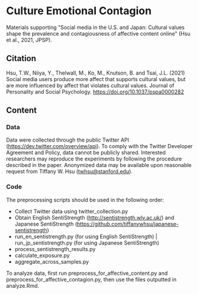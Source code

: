# Culture Emotional Contagion
Materials supporting "Social media in the U.S. and Japan: Cultural values shape the prevalence and contagiousness of affective content online" (Hsu et al., 2021, JPSP).

## Citation
Hsu, T.W., Niiya, Y., Thelwall, M., Ko, M., Knutson, B. and Tsai, J.L. (2021) Social media users produce more affect that supports cultural values, but are more influenced by affect that violates cultural values. Journal of Personality and Social Psychology. https://doi.org/10.1037/pspa0000282

## Content
### Data
Data were collected through the public Twitter API (https://dev.twitter.com/overview/api). To comply with the Twitter Developer Agreement and Policy, data cannot be publicly shared. Interested researchers may reproduce the experiments by following the procedure described in the paper. Anonymized data may be available upon reasonable request from Tiffany W. Hsu (twhsu@stanford.edu).

### Code
The preprocessing scripts should be used in the following order:
- Collect Twitter data using twitter_collection.py
- Obtain English SentiStrength (http://sentistrength.wlv.ac.uk/) and Japanese SentiStrength (https://github.com/tiffanywhsu/japanese-sentistrength)
- run_en_sentistrength.py (for using English SentiStrength) | run_jp_sentistrength.py (for using Japanese SentiStrength)
- process_sentistrength_results.py
- calculate_exposure.py
- aggregate_across_samples.py

To analyze data, first run preprocess_for_affective_content.py and preprocess_for_affective_contagion.py, then use the files outputted in analyze.Rmd.
